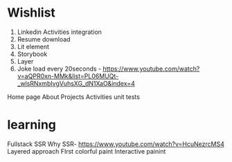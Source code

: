 # Wishlist

1. Linkedin Activities integration
2. Resume download
3. Lit element
4. Storybook
5. Layer
6. Joke load every 20seconds - https://www.youtube.com/watch?v=aQPR0xn-MMk&list=PL06MUQt-_wlsRNxmbIvgVuhsXG_dN1XaO&index=4

Home page About Projects Activities
unit tests

# learning

Fullstack SSR
Why SSR- https://www.youtube.com/watch?v=HcuNezrcMS4
Layered approach
FIrst colorful paint
Interactive painint
